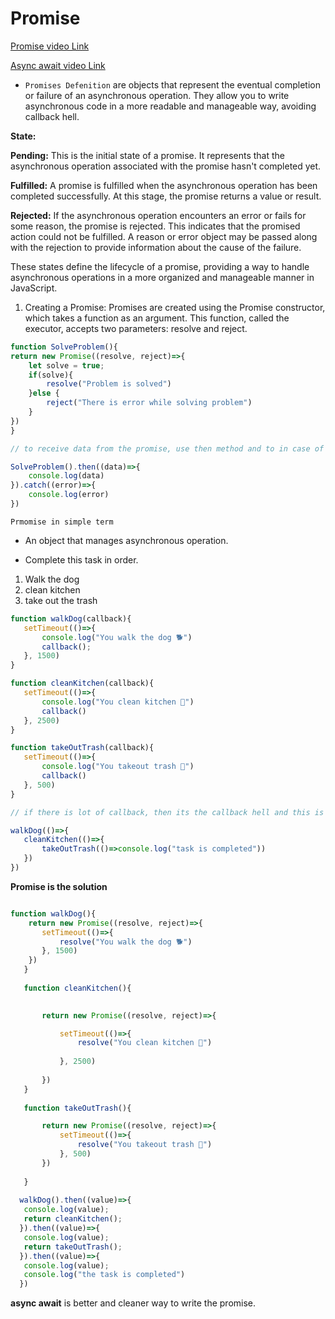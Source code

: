 # Promise

[Promise video Link](https://www.youtube.com/watch?v=NOzi4wBHn0o&t=125s)

[Async await video Link](https://www.youtube.com/watch?v=9j1dZwFEJ-c)


 - `Promises Defenition` are objects that represent the eventual completion or failure of an asynchronous operation. They allow you to write asynchronous code in a more readable and manageable way, avoiding callback hell.


 

  **State:** 

  **Pending:** This is the initial state of a promise. It represents that the asynchronous operation associated with the promise hasn't completed yet.

**Fulfilled:** A promise is fulfilled when the asynchronous operation has been completed successfully. At this stage, the promise returns a value or result.

**Rejected:** If the asynchronous operation encounters an error or fails for some reason, the promise is rejected. This indicates that the promised action could not be fulfilled. A reason or error object may be passed along with the rejection to provide information about the cause of the failure.

These states define the lifecycle of a promise, providing a way to handle asynchronous operations in a more organized and manageable manner in JavaScript.


1. Creating a Promise:
Promises are created using the Promise constructor, which takes a function as an argument. This function, called the executor, accepts two parameters: resolve and reject.

```js
function SolveProblem(){
return new Promise((resolve, reject)=>{
    let solve = true;
    if(solve){
        resolve("Problem is solved")
    }else {
        reject("There is error while solving problem")
    }
})
}

// to receive data from the promise, use then method and to in case of error u can catpure the error by using catch method.

SolveProblem().then((data)=>{
    console.log(data)
}).catch((error)=>{
    console.log(error)
})

```

 `Prmomise in simple term` 

 - An object that manages asynchronous operation.

 - Complete this task in order.
 1. Walk the dog
 2. clean kitchen
 3. take out the trash
 
 ```js
 function walkDog(callback){
    setTimeout(()=>{
        console.log("You walk the dog 🐕")
        callback();
    }, 1500)
}

function cleanKitchen(callback){
    setTimeout(()=>{
        console.log("You clean kitchen 🔪")
        callback()
    }, 2500)
}

function takeOutTrash(callback){
    setTimeout(()=>{
        console.log("You takeout trash 🚜")
        callback()
    }, 500)
}

// if there is lot of callback, then its the callback hell and this is not the right way of doing async work.

walkDog(()=>{
    cleanKitchen(()=>{
        takeOutTrash(()=>console.log("task is completed"))
    })
})


 ```
 
 **Promise is the solution**

 ```js

function walkDog(){
     return new Promise((resolve, reject)=>{
        setTimeout(()=>{
            resolve("You walk the dog 🐕") 
        }, 1500)
     })
    }
    
    function cleanKitchen(){
        

        return new Promise((resolve, reject)=>{

            setTimeout(()=>{
                resolve("You clean kitchen 🔪")
       
            }, 2500)
            
        })
    }
    
    function takeOutTrash(){

        return new Promise((resolve, reject)=>{
            setTimeout(()=>{
                resolve("You takeout trash 🚜")  
            }, 500)
        })
    
    }
    
   walkDog().then((value)=>{
    console.log(value);
    return cleanKitchen();
   }).then((value)=>{
    console.log(value);
    return takeOutTrash();
   }).then((value)=>{
    console.log(value);
    console.log("the task is completed")
   })

 ```

 **async await** is better and cleaner way to write the promise.

